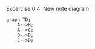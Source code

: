 Excercise 0.4: New note diagram

```mermaid
graph TD;
    A-->B;
    A-->C;
    B-->D;
    C-->D;
```
